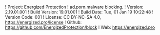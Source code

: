 ! Project: Energized Protection
! ad.porn.malware blocking.
! Version: 2.19.01.001
! Build Version: 19.01.001
! Build Date: Tue, 01 Jan 19 10:22:48
! Version Code: 001
! License: CC BY-NC-SA 4.0, https://energized.pro/license
! Github: https://github.com/EnergizedProtection/block
! Web: https://energized.pro
